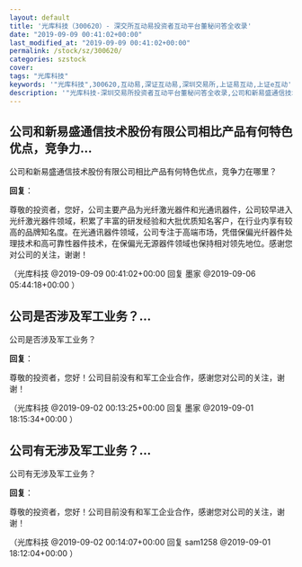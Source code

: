 ```yaml
---
layout: default
title: '光库科技（300620）- 深交所互动易投资者互动平台董秘问答全收录'
date: "2019-09-09 00:41:02+00:00"
last_modified_at: "2019-09-09 00:41:02+00:00"
permalink: /stock/sz/300620/
categories: szstock
cover: 
tags: "光库科技"
keywords: '"光库科技",300620,互动易,深证互动易,深圳交易所,上证易互动,上证e互动'
description: '"光库科技-深圳交易所投资者互动平台董秘问答全收录,公司和新易盛通信技术股份有限公司相比产品有何特色优点，竞争力在哪里？"'
---
```


## 公司和新易盛通信技术股份有限公司相比产品有何特色优点，竞争力...

公司和新易盛通信技术股份有限公司相比产品有何特色优点，竞争力在哪里？

**回复**：

尊敬的投资者，您好，公司主要产品为光纤激光器件和光通讯器件，公司较早进入光纤激光器件领域，积累了丰富的研发经验和大批优质知名客户，在行业内享有较高的品牌知名度。在光通讯器件领域，公司专注于高端市场，凭借保偏光纤器件处理技术和高可靠性器件技术，在保偏光无源器件领域也保持相对领先地位。感谢您对公司的关注，谢谢！ 

（光库科技  @2019-09-09 00:41:02+00:00 回复 墨家  @2019-09-06 05:44:18+00:00 ）

## 公司是否涉及军工业务？...

公司是否涉及军工业务？

**回复**：

尊敬的投资者，您好！公司目前没有和军工企业合作，感谢您对公司的关注，谢谢！ 

（光库科技  @2019-09-02 00:13:25+00:00 回复 墨家  @2019-09-01 18:15:34+00:00 ）

## 公司有无涉及军工业务？...

公司有无涉及军工业务？

**回复**：

尊敬的投资者，您好！公司目前没有和军工企业合作，感谢您对公司的关注，谢谢！ 

（光库科技  @2019-09-02 00:14:07+00:00 回复 sam1258  @2019-09-01 18:12:04+00:00 ）

